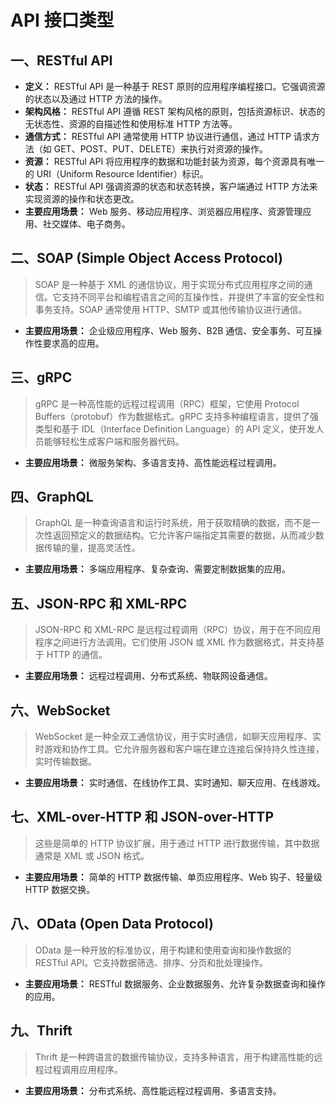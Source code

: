# API 接口类型

## 一、RESTful API

- **定义：** RESTful API 是一种基于 REST 原则的应用程序编程接口。它强调资源的状态以及通过 HTTP 方法的操作。
- **架构风格：** RESTful API 遵循 REST 架构风格的原则，包括资源标识、状态的无状态性、资源的自描述性和使用标准 HTTP 方法等。
- **通信方式：** RESTful API 通常使用 HTTP 协议进行通信，通过 HTTP 请求方法（如 GET、POST、PUT、DELETE）来执行对资源的操作。
- **资源：** RESTful API 将应用程序的数据和功能封装为资源，每个资源具有唯一的 URI（Uniform Resource Identifier）标识。
- **状态：** RESTful API 强调资源的状态和状态转换，客户端通过 HTTP 方法来实现资源的操作和状态更改。
- **主要应用场景：** Web 服务、移动应用程序、浏览器应用程序、资源管理应用、社交媒体、电子商务。

## 二、SOAP (Simple Object Access Protocol)

> SOAP 是一种基于 XML 的通信协议，用于实现分布式应用程序之间的通信。它支持不同平台和编程语言之间的互操作性，并提供了丰富的安全性和事务支持。SOAP 通常使用 HTTP、SMTP 或其他传输协议进行通信。

- **主要应用场景：** 企业级应用程序、Web 服务、B2B 通信、安全事务、可互操作性要求高的应用。

## 三、gRPC

> gRPC 是一种高性能的远程过程调用（RPC）框架，它使用 Protocol Buffers（protobuf）作为数据格式。gRPC 支持多种编程语言，提供了强类型和基于 IDL（Interface Definition Language）的 API 定义，使开发人员能够轻松生成客户端和服务器代码。

- **主要应用场景：** 微服务架构、多语言支持、高性能远程过程调用。

## 四、GraphQL

> GraphQL 是一种查询语言和运行时系统，用于获取精确的数据，而不是一次性返回预定义的数据结构。它允许客户端指定其需要的数据，从而减少数据传输的量，提高灵活性。

- **主要应用场景：** 多端应用程序、复杂查询、需要定制数据集的应用。

## 五、JSON-RPC 和 XML-RPC

> JSON-RPC 和 XML-RPC 是远程过程调用（RPC）协议，用于在不同应用程序之间进行方法调用。它们使用 JSON 或 XML 作为数据格式，并支持基于 HTTP 的通信。

- **主要应用场景：** 远程过程调用、分布式系统、物联网设备通信。

## 六、WebSocket

> WebSocket 是一种全双工通信协议，用于实时通信，如聊天应用程序、实时游戏和协作工具。它允许服务器和客户端在建立连接后保持持久性连接，实时传输数据。

- **主要应用场景：** 实时通信、在线协作工具、实时通知、聊天应用、在线游戏。

## 七、XML-over-HTTP 和 JSON-over-HTTP

> 这些是简单的 HTTP 协议扩展，用于通过 HTTP 进行数据传输，其中数据通常是 XML 或 JSON 格式。

- **主要应用场景：** 简单的 HTTP 数据传输、单页应用程序、Web 钩子、轻量级 HTTP 数据交换。

## 八、OData (Open Data Protocol)

> OData 是一种开放的标准协议，用于构建和使用查询和操作数据的 RESTful API。它支持数据筛选、排序、分页和批处理操作。

- **主要应用场景：** RESTful 数据服务、企业数据服务、允许复杂数据查询和操作的应用。

## 九、Thrift

> Thrift 是一种跨语言的数据传输协议，支持多种语言，用于构建高性能的远程过程调用应用程序。

- **主要应用场景：** 分布式系统、高性能远程过程调用、多语言支持。
